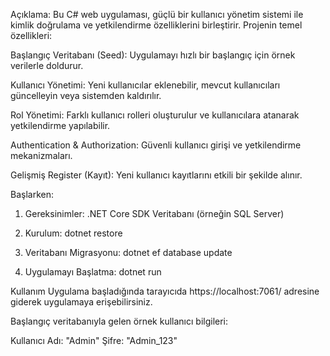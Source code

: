 Açıklama:
Bu C# web uygulaması, güçlü bir kullanıcı yönetim sistemi ile kimlik doğrulama ve yetkilendirme özelliklerini birleştirir. Projenin temel özellikleri:

Başlangıç Veritabanı (Seed): Uygulamayı hızlı bir başlangıç için örnek verilerle doldurur.

Kullanıcı Yönetimi: Yeni kullanıcılar eklenebilir, mevcut kullanıcıları güncelleyin veya sistemden kaldırılır.

Rol Yönetimi: Farklı kullanıcı rolleri oluşturulur ve kullanıcılara atanarak yetkilendirme yapılabilir.

Authentication & Authorization: Güvenli kullanıcı girişi ve yetkilendirme mekanizmaları.

Gelişmiş Register (Kayıt): Yeni kullanıcı kayıtlarını etkili bir şekilde alınır.

Başlarken:
1. Gereksinimler:
	.NET Core SDK
	Veritabanı (örneğin SQL Server)

2. Kurulum:
	dotnet restore

3.  Veritabanı Migrasyonu:
	dotnet ef database update

4. Uygulamayı Başlatma:
	dotnet run

Kullanım
Uygulama başladığında tarayıcıda https://localhost:7061/ adresine giderek uygulamaya erişebilirsiniz.

Başlangıç ​​veritabanıyla gelen örnek kullanıcı bilgileri:

Kullanıcı Adı: "Admin"
Şifre: "Admin_123"
